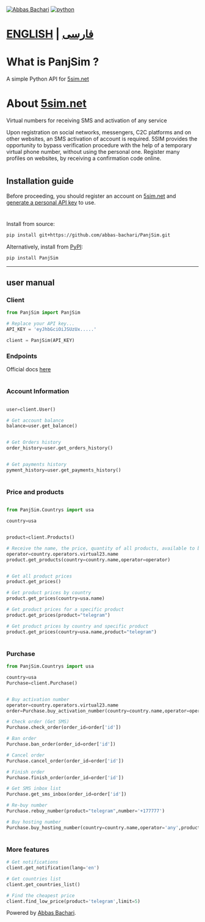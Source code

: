 [![Abbas Bachari](https://img.shields.io/badge/Abbas%20Bachari-PanjSim-green?style=plastic&logo=codemagic)](https://github.com/abbas-bachari/PanjSim)
[![python](https://img.shields.io/badge/Python%20-3.7+-green?style=plastic&logo=Python)](https://python.org)


# [ENGLISH](https://github.com/abbas-bachari/PanjSim) | [فارسی](https://github.com/abbas-bachari/PanjSim/blob/main/README-fa.md)

# What is PanjSim ? 
A simple Python API for [5sim.net](https://5sim.net)
#

# About [5sim.net](https://5sim.net)
Virtual numbers for receiving SMS and activation of any service

Upon registration on social networks, messengers, C2C platforms and on other websites, an SMS activation of account is required. 5SIM provides the opportunity to bypass verification procedure with the help of a temporary virtual phone number, without using the personal one. Register many profiles on websites, by receiving a confirmation code online.
#

## Installation guide
Before proceeding, you should register an account on [5sim.net](https://5sim.net/) and [generate a personal API key](https://5sim.net/settings/security) to use. 


#

Install from source:
``` bash
pip install git+https://github.com/abbas-bachari/PanjSim.git
```

Alternatively, install from [PyPI](https://pypi.org/project/PanjSim/):

```bash
pip install PanjSim
```
<hr>

## user manual

###  Client 

```python
from PanjSim import PanjSim

# Replace your API key...
API_KEY = 'eyJhbGciOiJSUzUx.....' 

client = PanjSim(API_KEY) 
```
 

### Endpoints 
Official docs [here](https://docs.5sim.net/)
#


### Account Information

```python

user=client.User()

# Get account balance
balance=user.get_balance()


# Get Orders history
order_history=user.get_orders_history()


# Get payments history
pyment_history=user.get_payments_history()

```
#
### Price and products

```python

from PanjSim.Countrys import usa

country=usa


product=client.Products()

# Receive the name, the price, quantity of all products, available to buy.
operator=country.operators.virtual23.name
product.get_products(country=country.name,operator=operator)


# Get all product prices
product.get_prices()

# Get product prices by country
product.get_prices(country=usa.name)

# Get product prices for a specific product
product.get_prices(product="telegram")

# Get product prices by country and specific product
product.get_prices(country=usa.name,product="telegram")

```
#
### Purchase

```python
from PanjSim.Countrys import usa

country=usa
Purchase=client.Purchase()


# Buy activation number
operator=country.operators.virtual23.name
order=Purchase.buy_activation_number(country=country.name,operator=operator,product='telegram')

# Check order (Get SMS)
Purchase.check_order(order_id=order['id'])

# Ban order
Purchase.ban_order(order_id=order['id'])

# Cancel order
Purchase.cancel_order(order_id=order['id'])

# Finish order
Purchase.finish_order(order_id=order['id'])

# Get SMS inbox list
Purchase.get_sms_inbox(order_id=order['id'])

# Re-buy number
Purchase.rebuy_number(product="telegram",number='+177777')

# Buy hosting number
Purchase.buy_hosting_number(country=country.name,operator='any',product='1day')
```
#
### More features

```python
# Get notifications
client.get_notification(lang='en')

# Get countries list
client.get_countries_list()

# Find the cheapest price
client.find_low_price(product='telegram',limit=5)
```
Powered by [Abbas Bachari](https://github.com/abbas-bachari).
